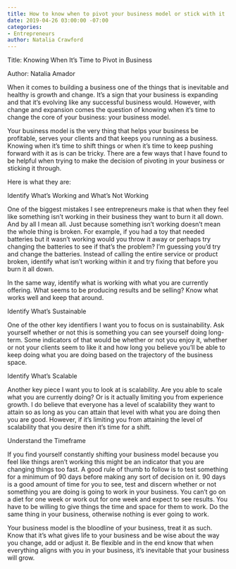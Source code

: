 ```yaml
---
title: How to know when to pivot your business model or stick with it
date: 2019-04-26 03:00:00 -07:00
categories:
- Entrepreneurs
author: Natalia Crawford
---
```


Title: Knowing When It’s Time to Pivot in Business

Author: Natalia Amador

When it comes to building a business one of the things that is inevitable and healthy is growth and change. It’s a sign that your business is expanding and that it’s evolving like any successful business would. However, with change and expansion comes the question of knowing when it’s time to change the core of your business: your business model.

Your business model is the very thing that helps your business be profitable, serves your clients and that keeps you running as a business. Knowing when it’s time to shift things or when it’s time to keep pushing forward with it as is can be tricky. There are a few ways that I have found to be helpful when trying to make the decision of pivoting in your business or sticking it through. 

Here is what they are:

Identify What’s Working and What’s Not Working

One of the biggest mistakes I see entrepreneurs make is that when they feel like something isn’t working in their business they want to burn it all down. And by all I mean all. Just because something isn’t working doesn’t mean the whole thing is broken. For example, if you had a toy that needed batteries but it wasn’t working would you throw it away or perhaps try changing the batteries to see if that’s the problem? I’m guessing you’d try and change the batteries. Instead of calling the entire service or product broken, identify what isn’t working within it and try fixing that before you burn it all down.

In the same way, identify what is working with what you are currently offering. What seems to be producing results and be selling? Know what works well and keep that around.

Identify What’s Sustainable

One of the other key identifiers I want you to focus on is sustainability. Ask yourself whether or not this is something you can see yourself doing long-term. Some indicators of that would be whether or not you enjoy it, whether or not your clients seem to like it and how long you believe you’ll be able to keep doing what you are doing based on the trajectory of the business space.

Identify What’s Scalable

Another key piece I want you to look at is scalability. Are you able to scale what you are currently doing? Or is it actually limiting you from experience growth. I do believe that everyone has a level of scalability they want to attain so as long as you can attain that level with what you are doing then you are good. However, if it’s limiting you from attaining the level of scalability that you desire then it’s time for a shift.

Understand the Timeframe

If you find yourself constantly shifting your business model because you feel like things aren’t working this might be an indicator that you are changing things too fast. A good rule of thumb to follow is to test something for a minimum of 90 days before making any sort of decision on it. 90 days is a good amount of time for you to see, test and discern whether or not something you are doing is going to work in your business. You can’t go on a diet for one week or work out for one week and expect to see results. You have to be willing to give things the time and space for them to work. Do the same thing in your business, otherwise nothing is ever going to work.

Your business model is the bloodline of your business, treat it as such. Know that it’s what gives life to your business and be wise about the way you change, add or adjust it. Be flexible and in the end know that when everything aligns with you in your business, it’s inevitable that your business will grow.